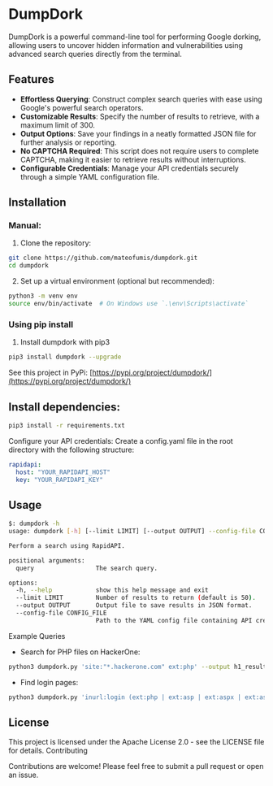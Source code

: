 # DumpDork

DumpDork is a powerful command-line tool for performing Google dorking, allowing users to uncover hidden information and vulnerabilities using advanced search queries directly from the terminal.

## Features

- **Effortless Querying**: Construct complex search queries with ease using Google's powerful search operators.
- **Customizable Results**: Specify the number of results to retrieve, with a maximum limit of 300.
- **Output Options**: Save your findings in a neatly formatted JSON file for further analysis or reporting.
- **No CAPTCHA Required**: This script does not require users to complete CAPTCHA, making it easier to retrieve results without interruptions.
- **Configurable Credentials**: Manage your API credentials securely through a simple YAML configuration file.

## Installation

### Manual:

1. Clone the repository:

```bash
git clone https://github.com/mateofumis/dumpdork.git
cd dumpdork
```

2. Set up a virtual environment (optional but recommended):

```bash
python3 -m venv env
source env/bin/activate  # On Windows use `.\env\Scripts\activate`
```

### Using pip install

1. Install dumpdork with pip3

```bash
pip3 install dumpdork --upgrade
```

See this project in PyPi: [https://pypi.org/project/dumpdork/](https://pypi.org/project/dumpdork/) 

## Install dependencies:

```bash
pip3 install -r requirements.txt
```

Configure your API credentials:
Create a config.yaml file in the root directory with the following structure:

```yaml
rapidapi:
  host: "YOUR_RAPIDAPI_HOST"
  key: "YOUR_RAPIDAPI_KEY"
```

## Usage

```bash
$: dumpdork -h
usage: dumpdork [-h] [--limit LIMIT] [--output OUTPUT] --config-file CONFIG_FILE [query]

Perform a search using RapidAPI.

positional arguments:
  query                 The search query.

options:
  -h, --help            show this help message and exit
  --limit LIMIT         Number of results to return (default is 50).
  --output OUTPUT       Output file to save results in JSON format.
  --config-file CONFIG_FILE
                        Path to the YAML config file containing API credentials.
```

Example Queries

- Search for PHP files on HackerOne:

```bash
python3 dumpdork.py 'site:"*.hackerone.com" ext:php' --output h1_results.json --limit 100 --config-file config.yaml
```

- Find login pages:

```bash
python3 dumpdork.py 'inurl:login (ext:php | ext:asp | ext:aspx | ext:aspxh)' --output juicy_results.json --config-file config.yaml
```

## License

This project is licensed under the Apache License 2.0 - see the LICENSE file for details.
Contributing

Contributions are welcome! Please feel free to submit a pull request or open an issue.

